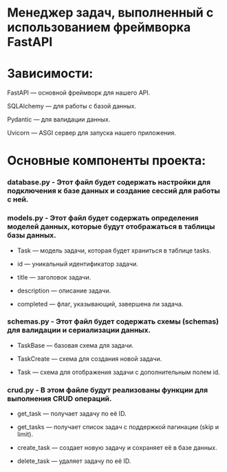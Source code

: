 # Менеджер задач, выполненный с использованием фреймворка FastAPI

# Зависимости: 

FastAPI — основной фреймворк для нашего API.

SQLAlchemy — для работы с базой данных.

Pydantic — для валидации данных.

Uvicorn — ASGI сервер для запуска нашего приложения.

# Основные компоненты проекта:

### database.py - Этот файл будет содержать настройки для подключения к базе данных и создание сессий для работы с ней.

### models.py - Этот файл будет содержать определения моделей данных, которые будут отображаться в таблицы базы данных.

* Task — модель задачи, которая будет храниться в таблице tasks.

* id — уникальный идентификатор задачи.

* title — заголовок задачи.

* description — описание задачи.

* completed — флаг, указывающий, завершена ли задача.

### schemas.py - Этот файл будет содержать схемы (schemas) для валидации и сериализации данных.

* TaskBase — базовая схема для задачи.

* TaskCreate — схема для создания новой задачи.

* Task — схема для отображения задачи с дополнительным полем id.

### crud.py - В этом файле будут реализованы функции для выполнения CRUD операций.

* get_task — получает задачу по её ID.

* get_tasks — получает список задач с поддержкой пагинации (skip и limit).

* create_task — создает новую задачу и сохраняет её в базе данных.

* delete_task — удаляет задачу по её ID.

